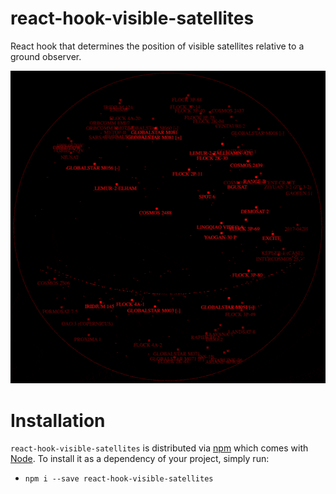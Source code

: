 # react-hook-visible-satellites
React hook that determines the position of visible satellites relative to a ground observer.

![Preview](https://raw.githubusercontent.com/davidcalhoun/react-hook-visible-satellites/master/preview.gif)

# Installation
`react-hook-visible-satellites` is distributed via [npm](https://www.npmjs.com/) which comes with [Node](https://nodejs.org/).  To install it as a dependency of your project, simply run:

* `npm i --save react-hook-visible-satellites`
